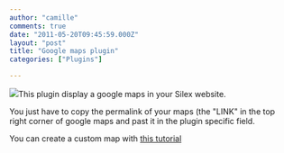 ```yaml
---
author: "camille"
comments: true
date: "2011-05-20T09:45:59.000Z"
layout: "post"
title: "Google maps plugin"
categories: ["Plugins"]

---
```

![](https://www.silexlabs.org/wp-content/uploads/2011/02/plugin5.png)This plugin display a google maps in your Silex website.

You just have to copy the permalink of your maps (the "LINK" in the top right corner of google maps and past it in the plugin specific field.

You can create a custom map with [this tutorial](http://maps.google.com/support/bin/static.py?hl=en&page=guide.cs&guide=21670&topic=21676)


